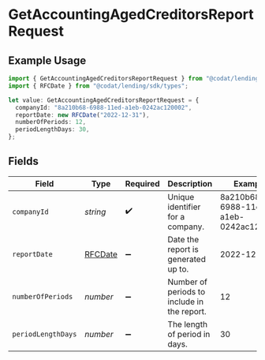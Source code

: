 # GetAccountingAgedCreditorsReportRequest

## Example Usage

```typescript
import { GetAccountingAgedCreditorsReportRequest } from "@codat/lending/sdk/models/operations";
import { RFCDate } from "@codat/lending/sdk/types";

let value: GetAccountingAgedCreditorsReportRequest = {
  companyId: "8a210b68-6988-11ed-a1eb-0242ac120002",
  reportDate: new RFCDate("2022-12-31"),
  numberOfPeriods: 12,
  periodLengthDays: 30,
};
```

## Fields

| Field                                       | Type                                        | Required                                    | Description                                 | Example                                     |
| ------------------------------------------- | ------------------------------------------- | ------------------------------------------- | ------------------------------------------- | ------------------------------------------- |
| `companyId`                                 | *string*                                    | :heavy_check_mark:                          | Unique identifier for a company.            | 8a210b68-6988-11ed-a1eb-0242ac120002        |
| `reportDate`                                | [RFCDate](../../../types/rfcdate.md)        | :heavy_minus_sign:                          | Date the report is generated up to.         | 2022-12-31                                  |
| `numberOfPeriods`                           | *number*                                    | :heavy_minus_sign:                          | Number of periods to include in the report. | 12                                          |
| `periodLengthDays`                          | *number*                                    | :heavy_minus_sign:                          | The length of period in days.               | 30                                          |